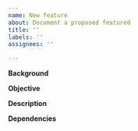 ```yaml
---
name: New feature
about: Document a proposed featured
title: ''
labels: ''
assignees: ''

---
```


**Background**

**Objective**

**Description**

**Dependencies**
